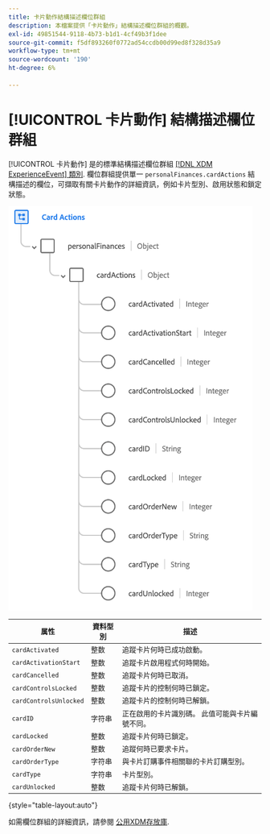 ```yaml
---
title: 卡片動作結構描述欄位群組
description: 本檔案提供「卡片動作」結構描述欄位群組的概觀。
exl-id: 49851544-9118-4b73-b1d1-4cf49b3f1dee
source-git-commit: f5df893260f0772ad54ccdb00d99ed8f328d35a9
workflow-type: tm+mt
source-wordcount: '190'
ht-degree: 6%

---
```


# [!UICONTROL 卡片動作] 結構描述欄位群組

[!UICONTROL 卡片動作] 是的標準結構描述欄位群組 [[!DNL XDM ExperienceEvent] 類別](../../classes/experienceevent.md). 欄位群組提供單一 `personalFinances.cardActions` 結構描述的欄位，可擷取有關卡片動作的詳細資訊，例如卡片型別、啟用狀態和鎖定狀態。

![](../../images/field-groups/card-actions.png)

| 属性 | 資料型別 | 描述 |
| --- | --- | --- |
| `cardActivated` | 整数 | 追蹤卡片何時已成功啟動。 |
| `cardActivationStart` | 整数 | 追蹤卡片啟用程式何時開始。 |
| `cardCancelled` | 整数 | 追蹤卡片何時已取消。 |
| `cardControlsLocked` | 整数 | 追蹤卡片的控制何時已鎖定。 |
| `cardControlsUnlocked` | 整数 | 追蹤卡片的控制何時已解鎖。 |
| `cardID` | 字符串 | 正在啟用的卡片識別碼。 此值可能與卡片編號不同。 |
| `cardLocked` | 整数 | 追蹤卡片何時已鎖定。 |
| `cardOrderNew` | 整数 | 追蹤何時已要求卡片。 |
| `cardOrderType` | 字符串 | 與卡片訂購事件相關聯的卡片訂購型別。 |
| `cardType` | 字符串 | 卡片型別。 |
| `cardUnlocked` | 整数 | 追蹤卡片何時已解鎖。 |

{style="table-layout:auto"}

如需欄位群組的詳細資訊，請參閱 [公用XDM存放庫](https://github.com/adobe/xdm/blob/master/docs/reference/fieldgroups/experience-event/experienceevent-card-actions.schema.json).
